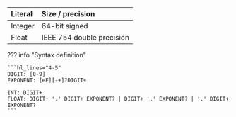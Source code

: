 | Literal | Size / precision          |
|:--------|:--------------------------|
| Integer | 64-bit signed             |
| Float   | IEEE 754 double precision |

??? info "Syntax definition"

    

    ```hl_lines="4-5"
    DIGIT: [0-9]
    EXPONENT: [eE][-+]?DIGIT+

    INT: DIGIT+
    FLOAT: DIGIT+ '.' DIGIT+ EXPONENT? | DIGIT+ '.' EXPONENT? | '.' DIGIT+ EXPONENT? 
    ```
